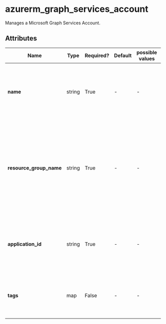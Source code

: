 # azurerm_graph_services_account

Manages a Microsoft Graph Services Account.

## Attributes

| Name | Type | Required? | Default  | possible values | Description |
| ---- | ---- | --------- | -------- | ----------- | ----------- |
| **name** | string | True | -  |  -  | Specifies the name of this Account. Changing this forces a new Account to be created. | 
| **resource_group_name** | string | True | -  |  -  | Specifies the name of the Resource Group within which this Account should exist. Changing this forces a new Account to be created. | 
| **application_id** | string | True | -  |  -  | Customer owned application ID. Changing this forces a new Account to be created. | 
| **tags** | map | False | -  |  -  | A mapping of tags which should be assigned to the Account. | 

